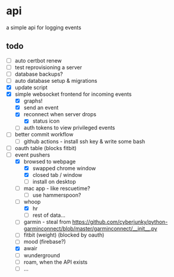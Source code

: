 # api

a simple api for logging events

## todo

- [ ] auto certbot renew
- [ ] test reprovisioning a server
- [ ] database backups?
- [ ] auto database setup & migrations
- [x] update script
- [x] simple websocket frontend for incoming events
  - [x] graphs!
  - [x] send an event
  - [x] reconnect when server drops
    - [x] status icon
  - [ ] auth tokens to view privileged events
- [ ] better commit workflow
  - [ ] github actions - install ssh key & write some bash
- [ ] oauth table (blocks fitbit)
- [ ] event pushers
  - [x] browsed to webpage
    - [x] swapped chrome window
    - [x] closed tab / window
    - [ ] install on desktop
  - [ ] mac app - like rescuetime?
    - [ ] use hammerspoon?
  - [ ] whoop
    - [x] hr
    - [ ] rest of data...
  - [ ] garmin - steal from https://github.com/cyberjunky/python-garminconnect/blob/master/garminconnect/__init__.py
  - [ ] fitbit (weight) (blocked by oauth)
  - [ ] mood (firebase?)
  - [x] awair
  - [ ] wunderground
  - [ ] roam, when the API exists
  - [ ] ...
